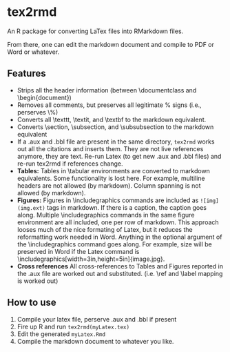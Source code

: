 # tex2rmd

An R package for converting LaTex files into RMarkdown files.

From there, one can edit the markdown document and compile to PDF or Word or whatever. 

## Features

* Strips all the header information (between \\documentclass and \\begin{document})
* Removes all comments, but preserves all legitimate % signs (i.e., perserves \\%)
* Converts all \\texttt, \\textit, and \\textbf to the markdown equivalent. 
* Converts \\section, \\subsection, and \\subsubsection to the markdown equivalent
* If a .aux and .bbl file are present in the same directory, `tex2rmd` works out all 
the citations and inserts them.  They are not live references anymore, they are text.  Re-run Latex (to get new .aux and .bbl files) and re-run tex2rmd if references change. 
* **Tables:** Tables in \\tabular environments are converted to markdown equivalents. 
Some functionality is lost here.  For example, multiline headers are not allowed (by markdown). Column spanning is not allowed (by markdown). 
* **Figures:** Figures in \\includegraphics commands are included as `![img](img.ext)` 
tags in markdown.  If there is a caption, the caption goes along.  Multiple \\includegraphics commands in the same figure environment are all included, one 
per row of markdown. This approach looses much of the nice formating of Latex, but it 
reduces the reformatting work needed in Word.  Anything in the optional argument 
of the \\includegraphics command goes along. For example, size will be preserved in Word
if the Latex command is \\includegraphics[width=3in,height=5in]{image.jpg}. 
* **Cross references** All cross-references to Tables and Figures reported in the .aux file are worked out and substituted.  (i.e. \\ref and \\label mapping is worked out)

## How to use

1. Compile your latex file, perserve .aux and .bbl if present
2. Fire up R and run `tex2rmd(myLatex.tex)`
3. Edit the generated `myLatex.Rmd`
4. Compile the markdown document to whatever you like. 


